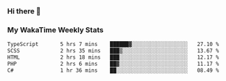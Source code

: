 ### Hi there 👋

<!--
**royschrauwen/royschrauwen** is a ✨ _special_ ✨ repository because its `README.md` (this file) appears on your GitHub profile.

Here are some ideas to get you started:

- 🔭 I’m currently working on ...
- 🌱 I’m currently learning ...
- 👯 I’m looking to collaborate on ...
- 🤔 I’m looking for help with ...
- 💬 Ask me about ...
- 📫 How to reach me: ...
- 😄 Pronouns: ...
- ⚡ Fun fact: ...
-->


### My WakaTime Weekly Stats
<!--START_SECTION:waka-->

```txt
TypeScript       5 hrs 7 mins    ██████▓░░░░░░░░░░░░░░░░░░   27.10 %
SCSS             2 hrs 35 mins   ███▒░░░░░░░░░░░░░░░░░░░░░   13.67 %
HTML             2 hrs 18 mins   ███░░░░░░░░░░░░░░░░░░░░░░   12.17 %
PHP              2 hrs 6 mins    ██▓░░░░░░░░░░░░░░░░░░░░░░   11.17 %
C#               1 hr 36 mins    ██░░░░░░░░░░░░░░░░░░░░░░░   08.49 %
```

<!--END_SECTION:waka-->
